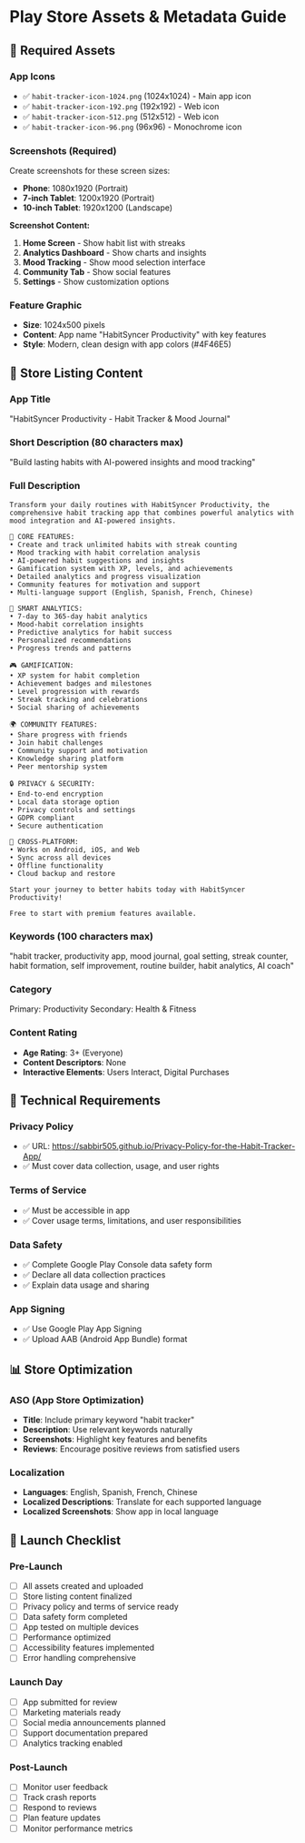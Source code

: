 # Play Store Assets & Metadata Guide

## 📱 **Required Assets**

### **App Icons**
- ✅ `habit-tracker-icon-1024.png` (1024x1024) - Main app icon
- ✅ `habit-tracker-icon-192.png` (192x192) - Web icon
- ✅ `habit-tracker-icon-512.png` (512x512) - Web icon
- ✅ `habit-tracker-icon-96.png` (96x96) - Monochrome icon

### **Screenshots (Required)**
Create screenshots for these screen sizes:
- **Phone**: 1080x1920 (Portrait)
- **7-inch Tablet**: 1200x1920 (Portrait)
- **10-inch Tablet**: 1920x1200 (Landscape)

**Screenshot Content:**
1. **Home Screen** - Show habit list with streaks
2. **Analytics Dashboard** - Show charts and insights
3. **Mood Tracking** - Show mood selection interface
4. **Community Tab** - Show social features
5. **Settings** - Show customization options

### **Feature Graphic**
- **Size**: 1024x500 pixels
- **Content**: App name "HabitSyncer Productivity" with key features
- **Style**: Modern, clean design with app colors (#4F46E5)

## 📝 **Store Listing Content**

### **App Title**
"HabitSyncer Productivity - Habit Tracker & Mood Journal"

### **Short Description** (80 characters max)
"Build lasting habits with AI-powered insights and mood tracking"

### **Full Description**
```
Transform your daily routines with HabitSyncer Productivity, the comprehensive habit tracking app that combines powerful analytics with mood integration and AI-powered insights.

🎯 CORE FEATURES:
• Create and track unlimited habits with streak counting
• Mood tracking with habit correlation analysis
• AI-powered habit suggestions and insights
• Gamification system with XP, levels, and achievements
• Detailed analytics and progress visualization
• Community features for motivation and support
• Multi-language support (English, Spanish, French, Chinese)

🧠 SMART ANALYTICS:
• 7-day to 365-day habit analytics
• Mood-habit correlation insights
• Predictive analytics for habit success
• Personalized recommendations
• Progress trends and patterns

🎮 GAMIFICATION:
• XP system for habit completion
• Achievement badges and milestones
• Level progression with rewards
• Streak tracking and celebrations
• Social sharing of achievements

🌍 COMMUNITY FEATURES:
• Share progress with friends
• Join habit challenges
• Community support and motivation
• Knowledge sharing platform
• Peer mentorship system

🔒 PRIVACY & SECURITY:
• End-to-end encryption
• Local data storage option
• Privacy controls and settings
• GDPR compliant
• Secure authentication

📱 CROSS-PLATFORM:
• Works on Android, iOS, and Web
• Sync across all devices
• Offline functionality
• Cloud backup and restore

Start your journey to better habits today with HabitSyncer Productivity!

Free to start with premium features available.
```

### **Keywords** (100 characters max)
"habit tracker, productivity app, mood journal, goal setting, streak counter, habit formation, self improvement, routine builder, habit analytics, AI coach"

### **Category**
Primary: Productivity
Secondary: Health & Fitness

### **Content Rating**
- **Age Rating**: 3+ (Everyone)
- **Content Descriptors**: None
- **Interactive Elements**: Users Interact, Digital Purchases

## 🔧 **Technical Requirements**

### **Privacy Policy**
- ✅ URL: https://sabbir505.github.io/Privacy-Policy-for-the-Habit-Tracker-App/
- ✅ Must cover data collection, usage, and user rights

### **Terms of Service**
- ✅ Must be accessible in app
- ✅ Cover usage terms, limitations, and user responsibilities

### **Data Safety**
- ✅ Complete Google Play Console data safety form
- ✅ Declare all data collection practices
- ✅ Explain data usage and sharing

### **App Signing**
- ✅ Use Google Play App Signing
- ✅ Upload AAB (Android App Bundle) format

## 📊 **Store Optimization**

### **ASO (App Store Optimization)**
- **Title**: Include primary keyword "habit tracker"
- **Description**: Use relevant keywords naturally
- **Screenshots**: Highlight key features and benefits
- **Reviews**: Encourage positive reviews from satisfied users

### **Localization**
- **Languages**: English, Spanish, French, Chinese
- **Localized Descriptions**: Translate for each supported language
- **Localized Screenshots**: Show app in local language

## 🚀 **Launch Checklist**

### **Pre-Launch**
- [ ] All assets created and uploaded
- [ ] Store listing content finalized
- [ ] Privacy policy and terms of service ready
- [ ] Data safety form completed
- [ ] App tested on multiple devices
- [ ] Performance optimized
- [ ] Accessibility features implemented
- [ ] Error handling comprehensive

### **Launch Day**
- [ ] App submitted for review
- [ ] Marketing materials ready
- [ ] Social media announcements planned
- [ ] Support documentation prepared
- [ ] Analytics tracking enabled

### **Post-Launch**
- [ ] Monitor user feedback
- [ ] Track crash reports
- [ ] Respond to reviews
- [ ] Plan feature updates
- [ ] Monitor performance metrics
